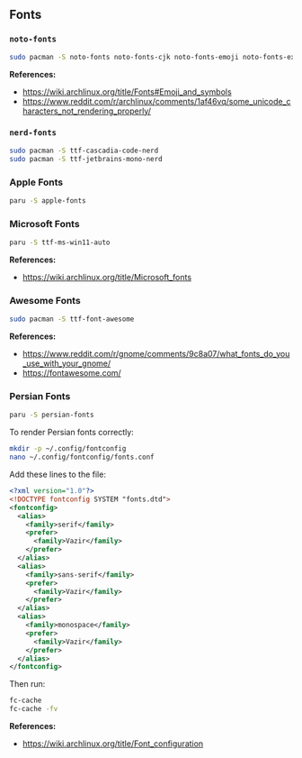 ## Fonts

### `noto-fonts`

```bash
sudo pacman -S noto-fonts noto-fonts-cjk noto-fonts-emoji noto-fonts-extra
```

**References:**

- <https://wiki.archlinux.org/title/Fonts#Emoji_and_symbols>
- <https://www.reddit.com/r/archlinux/comments/1af46vq/some_unicode_characters_not_rendering_properly/>

### `nerd-fonts`

```bash
sudo pacman -S ttf-cascadia-code-nerd
sudo pacman -S ttf-jetbrains-mono-nerd
```

### Apple Fonts

```bash
paru -S apple-fonts
```

### Microsoft Fonts

```bash
paru -S ttf-ms-win11-auto
```

**References:**

- <https://wiki.archlinux.org/title/Microsoft_fonts>

### Awesome Fonts

```bash
sudo pacman -S ttf-font-awesome
```

**References:**

- <https://www.reddit.com/r/gnome/comments/9c8a07/what_fonts_do_you_use_with_your_gnome/>
- <https://fontawesome.com/>

### Persian Fonts

```bash
paru -S persian-fonts
```

To render Persian fonts correctly:

```bash
mkdir -p ~/.config/fontconfig
nano ~/.config/fontconfig/fonts.conf
```

Add these lines to the file:

```xml
<?xml version="1.0"?>
<!DOCTYPE fontconfig SYSTEM "fonts.dtd">
<fontconfig>
  <alias>
    <family>serif</family>
    <prefer>
      <family>Vazir</family>
    </prefer>
  </alias>
  <alias>
    <family>sans-serif</family>
    <prefer>
      <family>Vazir</family>
    </prefer>
  </alias>
  <alias>
    <family>monospace</family>
    <prefer>
      <family>Vazir</family>
    </prefer>
  </alias>
</fontconfig>
```

Then run:

```bash
fc-cache
fc-cache -fv
```

**References:**

- <https://wiki.archlinux.org/title/Font_configuration>

